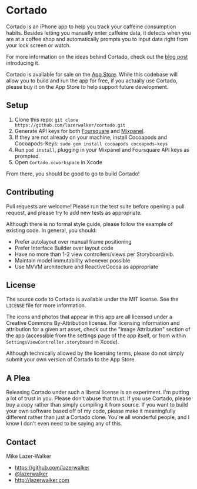 # Cortado

Cortado is an iPhone app to help you track your caffeine consumption habits. Besides letting you manually enter caffeine data, it detects when you are at a coffee shop and automatically prompts you to input data right from your lock screen or watch.

For more information on the ideas behind Cortado, check out the [blog post](http://blog.lazerwalker.com/2015/06/25/location-as-intent-introducing-cortado.html) introducing it.

Cortado is available for sale on the [App Store](https://itunes.apple.com/us/app/cortado/id969899327). While this codebase will allow you to build and run the app for free, if you actually use Cortado, please buy it on the App Store to help support future development.


## Setup

1. Clone this repo: `git clone https://github.com/lazerwalker/cortado.git`
2. Generate API keys for both [Foursquare](https://developer.foursquare.com) and [Mixpanel](https://developer.foursquare.com).
3. If they are not already on your machine, install Cocoapods and Cocoapods-Keys: `sudo gem install cocoapods cocoapods-keys`
4. Run `pod install`, plugging in your Mixpanel and Foursquare API keys as prompted.
5. Open `Cortado.xcworkspace` in Xcode

From there, you should be good to go to build Cortado!


## Contributing	

Pull requests are welcome! Please run the test suite before opening a pull request, and please try to add new tests as appropriate.

Although there is no formal style guide, please follow the example of existing code. In general, you should:

* Prefer autolayout over manual frame positioning
* Prefer Interface Builder over layout code
* Have no more than 1-2 view controllers/views per Storyboard/xib.
* Maintain model immutability whenever possible
* Use MVVM architecture and ReactiveCocoa as appropriate


## License

The source code to Cortado is available under the MIT license. See the `LICENSE` file for more information.

The icons and photos that appear in this app are all licensed under a Creative Commons By-Attribution license. For licensing information and attribution for a given art asset, check out the "Image Attribution" section of the app (accessible from the settings page of the app itself, or from within `SettingsViewController.storyboard` in Xcode).

Although technically allowed by the licensing terms, please do not simply submit your own version of Cortado to the App Store.


## A Plea

Releasing Cortado under such a liberal license is an experiment. I'm putting a lot of trust in you. Please don't abuse that trust. If you use Cortado, please buy a copy rather than simply compiling it from source. If you want to build your own software based off of my code, please make it meaningfully different rather than just a Cortado clone. You're all wonderful people, and I know I don't even need to be saying any of this.


## Contact

Mike Lazer-Walker

- https://github.com/lazerwalker
- [@lazerwalker](http://twitter.com/lazerwalker)
- http://lazerwalker.com

